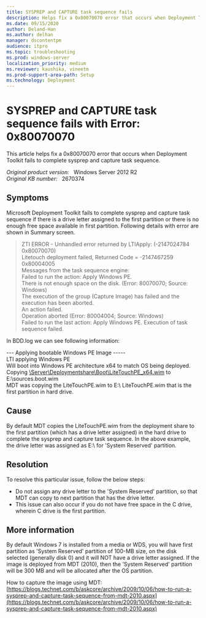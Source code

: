 ```yaml
---
title: SYSPREP and CAPTURE task sequence fails
description: Helps fix a 0x80070070 error that occurs when Deployment Toolkit fails to complete sysprep and capture task sequence.
ms.date: 09/15/2020
author: Deland-Han 
ms.author: delhan
manager: dscontentpm
audience: itpro
ms.topic: troubleshooting
ms.prod: windows-server
localization_priority: medium
ms.reviewer: kaushika, vineetm
ms.prod-support-area-path: Setup
ms.technology: Deployment
---
```

# SYSPREP and CAPTURE task sequence fails with Error: 0x80070070

This article helps fix a 0x80070070 error that occurs when Deployment Toolkit fails to complete sysprep and capture task sequence.

_Original product version:_ &nbsp; Windows Server 2012 R2  
_Original KB number:_ &nbsp; 2670374

## Symptoms

Microsoft Deployment Toolkit fails to complete sysprep and capture task sequence if there is a drive letter assigned to the first partition or there is no enough free space available in first partition. Following details with error are shown in Summary screen.

> ZTI ERROR - Unhandled error returned by LTIApply: (-2147024784 0x80070070)  
Litetouch deployment failed, Returned Code = -2147467259 0x80004005  
Messages from the task sequence engine:  
Failed to run the action: Apply Windows PE.  
There is not enough space on the disk. (Error: 80070070; Source: Windows)  
The execution of the group (Capture Image) has failed and the execution has been aborted.  
An action failed.  
Operation aborted (Error: 80004004; Source: Windows)  
Failed to run the last action: Apply Windows PE. Execution of task sequence failed.

In BDD.log we can see following information:

--- Applying bootable Windows PE Image -----  
LTI applying Windows PE  
Will boot into Windows PE architecture x64 to match OS being deployed.
Copying [\\Server\Deploymentshare\Boot\LiteTouchPE_x64.wim](file://server/deploymentshare/boot/litetouchpe_x64.wim) to E:\sources.boot.wim  
MDT was copying the LiteTouchPE.wim to E:\ LiteTouchPE.wim that is the first partition in hard drive.

## Cause

By default MDT copies the LiteTouchPE.wim from the deployment share to the first partition (which has a drive letter assigned) in the hard drive to complete the sysprep and capture task sequence. In the above example, the drive letter was assigned as E:\ for 'System Reserved' partition.

## Resolution

To resolve this particular issue, follow the below steps:

- Do not assign any drive letter to the 'System Reserved' partition, so that MDT can copy to next partition that has the drive letter.
- This issue can also occur if you do not have free space in the C drive, wherein C drive is the first partition.

## More information

By default Windows 7 is installed from a media or WDS, you will have first partition as 'System Reserved' partition of 100-MB size, on the disk selected (generally disk 0) and it will NOT have a drive letter assigned. If the image is deployed from MDT (2010), then the 'System Reserved' partition will be 300 MB and will be allocated after the OS partition.

How to capture the image using MDT:
[https://blogs.technet.com/b/askcore/archive/2009/10/06/how-to-run-a-sysprep-and-capture-task-sequence-from-mdt-2010.aspx](https://blogs.technet.com/b/askcore/archive/2009/10/06/how-to-run-a-sysprep-and-capture-task-sequence-from-mdt-2010.aspx)
